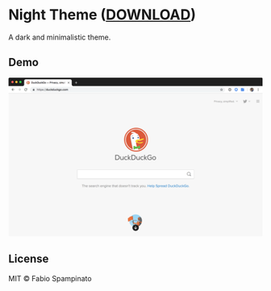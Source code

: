 # Night Theme ([DOWNLOAD](https://chrome.google.com/webstore/detail/night-theme/ecjligmecmcgpplbblmdhkmndkjijogh))

A dark and minimalistic theme.

## Demo

<p align="center">
	<img src="resources/screenshots/theme.png" width="750" alt="Theme">
</p>

## License

MIT © Fabio Spampinato
